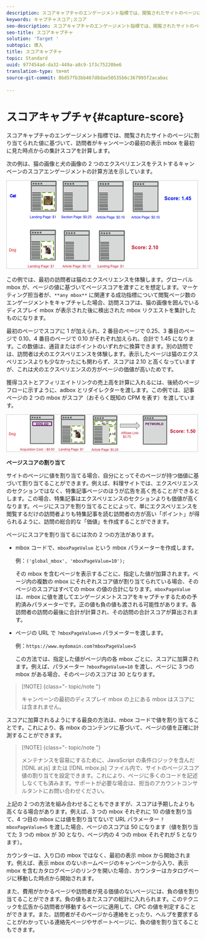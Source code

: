 ```yaml
---
description: スコアキャプチャのエンゲージメント指標では、閲覧されたサイトのページに割り当てられた値に基づいて、訪問者がキャンペーンの最初の表示 mbox を最初に見た時点からの集計スコアを計算します。
keywords: キャプチャスコア;スコア
seo-description: スコアキャプチャのエンゲージメント指標では、閲覧されたサイトのページに割り当てられた値に基づいて、訪問者がキャンペーンの最初の表示 mbox を最初に見た時点からの集計スコアを計算します。
seo-title: スコアキャプチャ
solution: 'Target '
subtopic: 導入
title: スコアキャプチャ
topic: Standard
uuid: 977454ad-da32-449a-a8c9-1f3c75220be6
translation-type: tm+mt
source-git-commit: 8bd57fb3bb467d8dae50535b6c367995f2acabac

---
```



# スコアキャプチャ{#capture-score}

スコアキャプチャのエンゲージメント指標では、閲覧されたサイトのページに割り当てられた値に基づいて、訪問者がキャンペーンの最初の表示 mbox を最初に見た時点からの集計スコアを計算します。

次の例は、猫の画像と犬の画像の 2 つのエクスペリエンスをテストするキャンペーンのスコアエンゲージメントの計算方法を示しています。

![](assets/example_score.png)

この例では、最初の訪問者は猫のエクスペリエンスを体験します。グローバル mbox が、ページの値に基づいてページスコアを渡すことを想定します。マーケティング担当者が、`**any mbox**` に関連する成功指標について閲覧ページ数のエンゲージメントをキャプチャした場合、訪問スコアは、猫の画像を囲んでいるディスプレイ mbox が表示された後に検出された mbox リクエストを集計したものになります。

最初のページでスコアに 1 が加えられ、2 番目のページで 0.25、3 番目のページで 0.10、4 番目のページで 0.10 がそれぞれ加えられ、合計で 1.45 になります。この数値は、通貨またはポイントのいずれかに換算できます。別の訪問では、訪問者は犬のエクスペリエンスを体験します。表示したページは猫のエクスペリエンスよりも少なかったにも関わらず、スコアは 2.10 と高くなっていますが、これは犬のエクスペリエンスの方がページの価値が高いためです。

獲得コストとアフィリエイトリンクの売上高を計算に入れるには、後続のページフローに示すように、adbox とリダイレクターを渡します。この例では、記事ページの 2 つの mbox がスコア（おそらく既知の CPM を表す）を渡しています。

![](assets/example_score2.png)

**ページスコアの割り当て**

サイトのページに値を割り当てる場合、自分にとってそのページが持つ価値に基づいて割り当てることができます。例えば、料理サイトでは、エクスペリエンスのセクションではなく、特集記事ページのほうが広告を高く売ることができるとします。この場合、特集記事はエクスペリエンスのセクションよりも価値が高くなります。ページにスコアを割り当てることによって、単にエクスペリエンスを閲覧するだけの訪問者よりも特集記事を読む訪問者の方が高い「ポイント」が得られるように、訪問の総合的な「価値」を作成することができます。

ページにスコアを割り当てるには次の 2 つの方法があります。

* mbox コードで、`mboxPageValue` という mbox パラメーターを作成します。

   例：`('global_mbox', 'mboxPageValue=10');`

   その mbox を含むページを表示するごとに、指定した値が加算されます。ページ内の複数の mbox にそれぞれスコア値が割り当てられている場合、そのページのスコアはすべての mbox の値の合計になります。`mboxPageValue` は、mbox に値を渡してエンゲージメントスコアをキャプチャするための予約済みパラメーターです。正の値も負の値も渡される可能性があります。各訪問者の訪問の最後に合計が計算され、その訪問の合計スコアが算出されます。

* ページの URL で `?mboxPageValue=n` パラメーターを渡します。

   例：`https://www.mydomain.com?mboxPageValue=5`

   この方法では、指定した値がページ内の各 mbox ごとに、スコアに加算されます。例えば、パラメーター `?mboxPageValue=10` を渡し、ページに 3 つの mbox がある場合、そのページのスコアは 30 となります。

>[!NOTE] {class="- topic/note "}
>
>キャンペーンの最初のディスプレイ mbox の上にある mbox はスコアには含まれません。

スコアに加算されるようにする最良の方法は、mbox コードで値を割り当てることです。これにより、各 mbox のコンテンツに基づいて、ページの値を正確に計測することができます。

>[!NOTE] {class="- topic/note "}
>
>メンテナンスを容易にするために、JavaScript の条件ロジックを含んだ [!DNL at.js] または [!DNL mbox.js] ファイル内で、サイトのページスコア値の割り当てを設定できます。これにより、ページに多くのコードを記述しなくても済みます。サポートが必要な場合は、担当のアカウントコンサルタントにお問い合わせください。

上記の 2 つの方法を組み合わせることもできますが、スコアは予期したよりも高くなる場合があります。例えば、3 つの mbox それぞれに 10 の値を割り当て、4 つ目の mbox には値を割り当てないで URL パラメーター `?mboxPageValue=5` を渡した場合、ページのスコアは 50 になります（値を割り当てた 3 つの mbox が 30 となり、ページ内の 4 つの mbox それぞれが 5 となります）。

カウンターは、入り口の mbox ではなく、最初の表示 mbox から開始されます。例えば、表示 mbox のないホームページのキャンペーンから入り、表示 mbox を含むカタログページのリンクを開いた場合、カウンターはカタログページに移動した時点から開始されます。

また、費用がかかるページや訪問者が見る価値のないページには、負の値を割り当てることができます。負の値もまたスコアの総計に入れられます。このテクニックを広告から訪問者が移動するページに適用して、CPC の値を判定することができます。また、訪問者がそのページから連絡をとったり、ヘルプを要求することがわかっている連絡先ページやサポートページに、負の値を割り当てることもできます。
